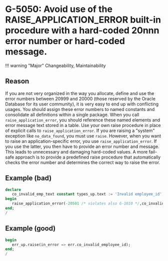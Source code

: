 # G-5050: Avoid use of the RAISE_APPLICATION_ERROR built-in procedure with a hard-coded 20nnn error number or hard-coded message. 

!!! warning "Major"
    Changeability, Maintainability

## Reason

If you are not very organized in the way you allocate, define and use the error numbers between  20999 and  20000 (those reserved by the Oracle Database for its user community), it is very easy to end up with conflicting usages. You should assign these error numbers to named constants and consolidate all definitions within a single package. When you call `raise_application_error`, you should reference these named elements and error message text stored in a table. Use your own raise procedure in place of explicit calls to `raise_application_error`. If you are raising a "system" exception like `no_data_found`, you must use `raise`. However, when you want to raise an application-specific error, you use `raise_application_error`. If you use the latter, you then have to provide an error number and message. This leads to unnecessary and damaging hard-coded values. A more fail-safe approach is to provide a predefined raise procedure that automatically checks the error number and determines the correct way to raise the error. 

## Example (bad)

``` sql hl_lines="4"
declare
   co_invalid_emp_text constant types_up.text := 'Invalid employee_id';
begin
   raise_application_error(-20501 /* violates also G-1010 */,co_invalid_emp_text);
end;
/
```

## Example (good)

``` sql hl_lines="2"
begin
   err_up.raise(in_error => err.co_invalid_employee_id);
end;
/
```